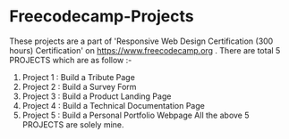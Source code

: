 # Freecodecamp-Projects
These projects are a part of 'Responsive Web Design Certification (300 hours) Certification' on https://www.freecodecamp.org .
There are total 5 PROJECTS which are as follow :-
1. Project 1 : Build a Tribute Page
2. Project 2 : Build a Survey Form
3. Project 3 : Build a Product Landing Page
4. Project 4 : Build a Technical Documentation Page
5. Project 5 : Build a Personal Portfolio Webpage
All the above 5 PROJECTS are solely mine.
